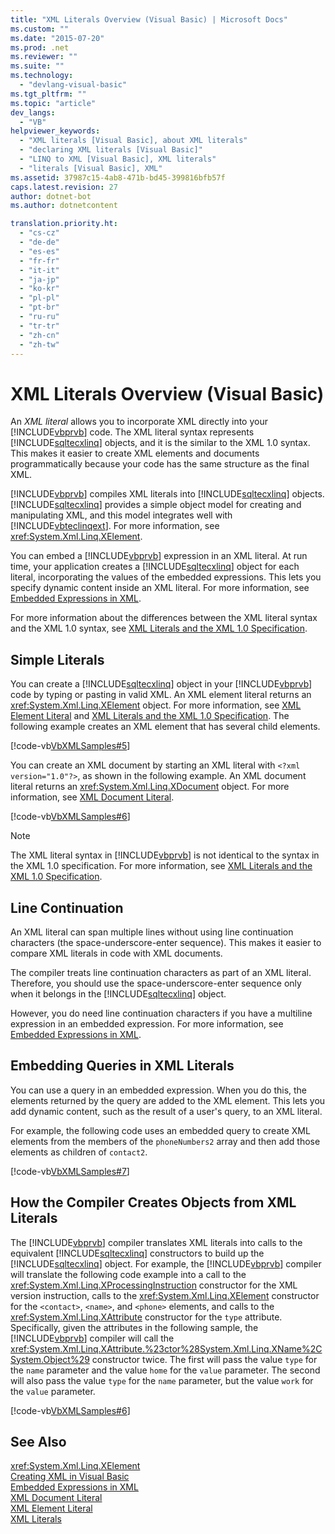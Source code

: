 ```yaml
---
title: "XML Literals Overview (Visual Basic) | Microsoft Docs"
ms.custom: ""
ms.date: "2015-07-20"
ms.prod: .net
ms.reviewer: ""
ms.suite: ""
ms.technology: 
  - "devlang-visual-basic"
ms.tgt_pltfrm: ""
ms.topic: "article"
dev_langs: 
  - "VB"
helpviewer_keywords: 
  - "XML literals [Visual Basic], about XML literals"
  - "declaring XML literals [Visual Basic]"
  - "LINQ to XML [Visual Basic], XML literals"
  - "literals [Visual Basic], XML"
ms.assetid: 37987c15-4ab8-471b-bd45-399816bfb57f
caps.latest.revision: 27
author: dotnet-bot
ms.author: dotnetcontent

translation.priority.ht: 
  - "cs-cz"
  - "de-de"
  - "es-es"
  - "fr-fr"
  - "it-it"
  - "ja-jp"
  - "ko-kr"
  - "pl-pl"
  - "pt-br"
  - "ru-ru"
  - "tr-tr"
  - "zh-cn"
  - "zh-tw"
---
```

# XML Literals Overview (Visual Basic)
An *XML literal* allows you to incorporate XML directly into your [!INCLUDE[vbprvb](../../../../csharp/programming-guide/concepts/linq/includes/vbprvb_md.md)] code. The XML literal syntax represents [!INCLUDE[sqltecxlinq](../../../../csharp/programming-guide/concepts/linq/includes/sqltecxlinq_md.md)] objects, and it is the similar to the XML 1.0 syntax. This makes it easier to create XML elements and documents programmatically because your code has the same structure as the final XML.  
  
 [!INCLUDE[vbprvb](../../../../csharp/programming-guide/concepts/linq/includes/vbprvb_md.md)] compiles XML literals into [!INCLUDE[sqltecxlinq](../../../../csharp/programming-guide/concepts/linq/includes/sqltecxlinq_md.md)] objects. [!INCLUDE[sqltecxlinq](../../../../csharp/programming-guide/concepts/linq/includes/sqltecxlinq_md.md)] provides a simple object model for creating and manipulating XML, and this model integrates well with [!INCLUDE[vbteclinqext](~/includes/vbteclinqext-md.md)]. For more information, see <xref:System.Xml.Linq.XElement>.  
  
 You can embed a [!INCLUDE[vbprvb](../../../../csharp/programming-guide/concepts/linq/includes/vbprvb_md.md)] expression in an XML literal. At run time, your application creates a [!INCLUDE[sqltecxlinq](../../../../csharp/programming-guide/concepts/linq/includes/sqltecxlinq_md.md)] object for each literal, incorporating the values of the embedded expressions. This lets you specify dynamic content inside an XML literal. For more information, see [Embedded Expressions in XML](../../../../visual-basic/programming-guide/language-features/xml/embedded-expressions-in-xml.md).  
  
 For more information about the differences between the XML literal syntax and the XML 1.0 syntax, see [XML Literals and the XML 1.0 Specification](../../../../visual-basic/programming-guide/language-features/xml/xml-literals-and-the-xml-1-0-specification.md).  
  
## Simple Literals  
 You can create a [!INCLUDE[sqltecxlinq](../../../../csharp/programming-guide/concepts/linq/includes/sqltecxlinq_md.md)] object in your [!INCLUDE[vbprvb](../../../../csharp/programming-guide/concepts/linq/includes/vbprvb_md.md)] code by typing or pasting in valid XML. An XML element literal returns an <xref:System.Xml.Linq.XElement> object. For more information, see [XML Element Literal](../../../../visual-basic/language-reference/xml-literals/xml-element-literal.md) and [XML Literals and the XML 1.0 Specification](../../../../visual-basic/programming-guide/language-features/xml/xml-literals-and-the-xml-1-0-specification.md). The following example creates an XML element that has several child elements.  
  
 [!code-vb[VbXMLSamples#5](../../../../visual-basic/language-reference/operators/codesnippet/VisualBasic/xml-literals-overview_1.vb)]  
  
 You can create an XML document by starting an XML literal with `<?xml version="1.0"?>`, as shown in the following example. An XML document literal returns an <xref:System.Xml.Linq.XDocument> object. For more information, see [XML Document Literal](../../../../visual-basic/language-reference/xml-literals/xml-document-literal.md).  
  
 [!code-vb[VbXMLSamples#6](../../../../visual-basic/language-reference/operators/codesnippet/VisualBasic/xml-literals-overview_2.vb)]  
  
> [!NOTE]
>  The XML literal syntax in [!INCLUDE[vbprvb](../../../../csharp/programming-guide/concepts/linq/includes/vbprvb_md.md)] is not identical to the syntax in the XML 1.0 specification. For more information, see [XML Literals and the XML 1.0 Specification](../../../../visual-basic/programming-guide/language-features/xml/xml-literals-and-the-xml-1-0-specification.md).  
  
## Line Continuation  
 An XML literal can span multiple lines without using line continuation characters (the space-underscore-enter sequence). This makes it easier to compare XML literals in code with XML documents.  
  
 The compiler treats line continuation characters as part of an XML literal. Therefore, you should use the space-underscore-enter sequence only when it belongs in the [!INCLUDE[sqltecxlinq](../../../../csharp/programming-guide/concepts/linq/includes/sqltecxlinq_md.md)] object.  
  
 However, you do need line continuation characters if you have a multiline expression in an embedded expression. For more information, see [Embedded Expressions in XML](../../../../visual-basic/programming-guide/language-features/xml/embedded-expressions-in-xml.md).  
  
## Embedding Queries in XML Literals  
 You can use a query in an embedded expression. When you do this, the elements returned by the query are added to the XML element. This lets you add dynamic content, such as the result of a user's query, to an XML literal.  
  
 For example, the following code uses an embedded query to create XML elements from the members of the `phoneNumbers2` array and then add those elements as children of `contact2`.  
  
 [!code-vb[VbXMLSamples#7](../../../../visual-basic/language-reference/operators/codesnippet/VisualBasic/xml-literals-overview_3.vb)]  
  
## How the Compiler Creates Objects from XML Literals  
 The [!INCLUDE[vbprvb](../../../../csharp/programming-guide/concepts/linq/includes/vbprvb_md.md)] compiler translates XML literals into calls to the equivalent [!INCLUDE[sqltecxlinq](../../../../csharp/programming-guide/concepts/linq/includes/sqltecxlinq_md.md)] constructors to build up the [!INCLUDE[sqltecxlinq](../../../../csharp/programming-guide/concepts/linq/includes/sqltecxlinq_md.md)] object. For example, the [!INCLUDE[vbprvb](../../../../csharp/programming-guide/concepts/linq/includes/vbprvb_md.md)] compiler will translate the following code example into a call to the <xref:System.Xml.Linq.XProcessingInstruction> constructor for the XML version instruction, calls to the <xref:System.Xml.Linq.XElement> constructor for the `<contact>`, `<name>`, and `<phone>` elements, and calls to the <xref:System.Xml.Linq.XAttribute> constructor for the `type` attribute. Specifically, given the attributes in the following sample, the [!INCLUDE[vbprvb](../../../../csharp/programming-guide/concepts/linq/includes/vbprvb_md.md)] compiler will call the <xref:System.Xml.Linq.XAttribute.%23ctor%28System.Xml.Linq.XName%2CSystem.Object%29> constructor twice. The first will pass the value `type` for the `name` parameter and the value `home` for the `value` parameter. The second will also pass the value `type` for the `name` parameter, but the value `work` for the `value` parameter.  
  
 [!code-vb[VbXMLSamples#6](../../../../visual-basic/language-reference/operators/codesnippet/VisualBasic/xml-literals-overview_2.vb)]  
  
## See Also  
 <xref:System.Xml.Linq.XElement>   
 [Creating XML in Visual Basic](../../../../visual-basic/programming-guide/language-features/xml/creating-xml.md)   
 [Embedded Expressions in XML](../../../../visual-basic/programming-guide/language-features/xml/embedded-expressions-in-xml.md)   
 [XML Document Literal](../../../../visual-basic/language-reference/xml-literals/xml-document-literal.md)   
 [XML Element Literal](../../../../visual-basic/language-reference/xml-literals/xml-element-literal.md)   
 [XML Literals](../../../../visual-basic/language-reference/xml-literals/index.md)